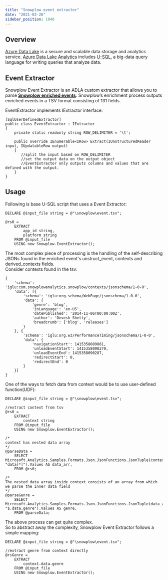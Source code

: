 ```yaml
---
title: "Snowplow event extractor"
date: "2021-03-26"
sidebar_position: 1040
---
```


## Overview

[Azure Data Lake](https://azure.microsoft.com/en-in/solutions/data-lake/) is a secure and scalable data storage and analytics service. [Azure Data Lake Analytics](https://azure.microsoft.com/en-in/services/data-lake-analytics/) includes [U-SQL](https://blogs.msdn.microsoft.com/visualstudio/2015/09/28/introducing-u-sql-a-language-that-makes-big-data-processing-easy/), a big-data query language for writing queries that analyze data.

## Event Extractor

Snowplow Event Extractor is an ADLA custom extractor that allows you to parse **[Snowplow enriched events](/docs/understanding-your-pipeline/canonical-event/index.md)**. Snowplow’s enrichment process outputs enriched events in a TSV format consisting of 131 fields.

EventExtractor implements IExtractor interface:

```
[SqlUserDefinedExtractor]
public class EventExtractor : IExtractor
{
    private static readonly string ROW_DELIMITER = '\t';

    public override IEnumerable<IRow> Extract(IUnstructuredReader input, IUpdatableRow output)
    {
       //split the input based on ROW_DELIMITER
       //set the output data on the output object
       //EventExtractor only outputs columns and values that are defined with the output. 
    }
}
```

## Usage

Following is base U-SQL script that uses a Event Extractor:

```
DECLARE @input_file string = @"\snowplow\event.tsv";

@rs0 =
    EXTRACT
        app_id string,
        platform string
    FROM @input_file
    USING new Snowplow.EventExtractor();
```

The most complex piece of processing is the handling of the self-describing JSONs found in the enriched event's unstruct\_event, contexts and derived\_contexts fields.  
Consider contexts found in the tsv:

```
{
    'schema': 'iglu:com.snowplowanalytics.snowplow/contexts/jsonschema/1-0-0',
    'data': [{
        'schema': 'iglu:org.schema/WebPage/jsonschema/1-0-0',
        'data': {
            'genre': 'blog',
            'inLanguage': 'en-US',
            'datePublished': '2014-11-06T00:00:00Z',
            'author': 'Devesh Shetty',
            'breadcrumb': ['blog', 'releases']
        }
    }, {
        'schema': 'iglu:org.w3/PerformanceTiming/jsonschema/1-0-0',
        'data': {
            'navigationStart': 1415358089861,
            'unloadEventStart': 1415358090270,
            'unloadEventEnd': 1415358090287,
            'redirectStart': 0,
            'redirectEnd': 0
        }
    }]
}
```

One of the ways to fetch data from context would be to use user-defined function(UDF):

```
DECLARE @input_file string = @"\snowplow\event.tsv";

//extract context from tsv
@rs0 =
    EXTRACT
        context string
    FROM @input_file
    USING new Snowplow.EventExtractor();

/*
context has nested data array
*/
@parseData =
    SELECT Microsoft.Analytics.Samples.Formats.Json.JsonFunctions.JsonTuple(context, "data[*]").Values AS data_arr,
    FROM @rs0;

/*
The nested data array inside context consists of an array from which we parse the inner data field
*/
@parseGenre =
    SELECT Microsoft.Analytics.Samples.Formats.Json.JsonFunctions.JsonTuple(data_arr, "$.data.genre").Values AS genre,
    FROM @parseData;
```

The above process can get quite complex.  
So to abstract away the complexity, Snowplow Event Extractor follows a simple mapping:

```
DECLARE @input_file string = @"\snowplow\event.tsv";

//extract genre from context directly
@rsGenre =
    EXTRACT
        context.data.genre
    FROM @input_file
    USING new Snowplow.EventExtractor();
```
